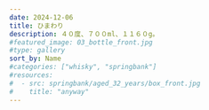 ```yaml
---
date: 2024-12-06
title: ひまわり
description: ４０度、７００ml、１１６０g。
#featured_image: 03_bottle_front.jpg
#type: gallery
sort_by: Name
#categories: ["whisky", "springbank"]
#resources:
#  - src: springbank/aged_32_years/box_front.jpg
#    title: "anyway"
---
```

